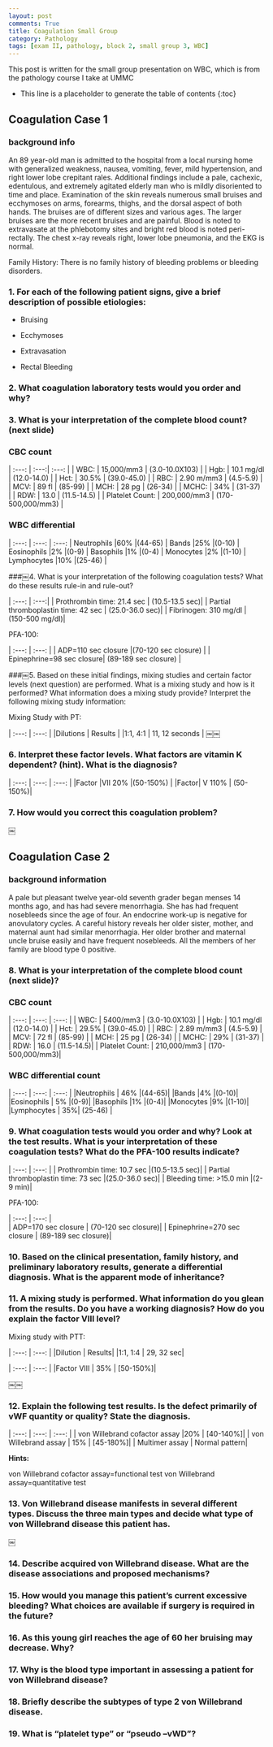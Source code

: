 ```yaml
---
layout: post
comments: True
title: Coagulation Small Group 
category: Pathology
tags: [exam II, pathology, block 2, small group 3, WBC]
---
```



This post is written for the small group presentation on WBC, which is from the pathology course I take at UMMC
<!--break-->
* This line is a placeholder to generate the table of contents
{:toc}

## Coagulation Case 1

### background info

An 89 year-old man is admitted to the hospital from a local nursing home with generalized weakness, nausea, vomiting, fever, mild hypertension, and right lower lobe crepitant rales. Additional findings include a pale, cachexic, edentulous, and extremely agitated elderly man who is mildly disoriented to time and place. Examination of the skin reveals numerous small bruises and ecchymoses on arms, forearms, thighs, and the dorsal aspect of both hands. The bruises are of different sizes and various ages. The larger bruises are the more recent bruises and are painful. Blood is noted to extravasate at the phlebotomy sites and bright red blood is noted peri-rectally. The chest x-ray reveals right, lower lobe pneumonia, and the EKG is normal.

Family History: There is no family history of bleeding problems or bleeding disorders.

### 1. For each of the following patient signs, give a brief description of possible etiologies:

* Bruising

* Ecchymoses

* Extravasation 

* Rectal Bleeding

### 2. What coagulation laboratory tests would you order and why?

### 3. What is your interpretation of the complete blood count? (next slide)

### CBC count

| :---: | :---:| :---: |
| WBC: 			 |  15,000/mm3	|	(3.0-10.0X103)		 |
| Hgb: 			 |  10.1 mg/dl	|	(12.0-14.0)		 |
| Hct: 			 |  30.5%		|	(39.0-45.0)	 |
| RBC: 			 |  2.90 m/mm3	|	(4.5-5.9)		 |
| MCV: 			 |  89 fl		|	(85-99)		 |
| MCH: 			 |  28 pg		|	(26-34)		 |
| MCHC: 		 |  34%			 |   (31-37)		 |
| RDW: 			 |  13.0		|	(11.5-14.5) |
| Platelet Count: | 200,000/mm3	|	(170-500,000/mm3) |


### WBC differential

| :---: | :---: | :---: |
Neutrophils	|60%	|(44-65) |
Bands		|25%	|(0-10) |
Eosinophils	|2%	|(0-9) |
Basophils	|1%	|(0-4) |
Monocytes	|2%	|(1-10) |
Lymphocytes	|10%	|(25-46)	 |

###￼4.  What is your interpretation of the following coagulation tests? What do these results rule-in and rule-out?

| :---: | :---:|
| Prothrombin time: 21.4 sec			| (10.5-13.5 sec)|
| Partial thromboplastin time: 42 sec |	(25.0-36.0 sec)|
| Fibrinogen: 310 mg/dl				 | (150-500 mg/dl)|

PFA-100:	

| :---: | :---: |
| ADP=110 sec closure			 		 |(70-120 sec closure) |
| Epinephrine=98 sec closure|		(89-189 sec closure) |


###￼5. Based on these initial findings, mixing studies and certain factor levels (next question) are performed. What is a mixing study and how is it performed? What information does a mixing study provide? Interpret the following mixing study information:

Mixing Study with PT:

| :---: | :---: |
|Dilutions |   Results |
|1:1, 4:1  |  11, 12 seconds |
￼￼
### 6.  Interpret these factor levels. What factors are vitamin K dependent? (hint). What is the diagnosis?

| :---: | :---: | :---: |
|Factor |VII 20% |(50-150%) |
|Factor| V 110% | (50-150%)|

### 7. How would you correct this coagulation problem?

￼
## Coagulation Case 2

### background information 

A pale but pleasant twelve year-old seventh grader began menses 14 months ago, and has had severe menorrhagia. She has had frequent nosebleeds since the age of four. An endocrine work-up is negative for anovulatory cycles. A careful history reveals her older sister, mother, and maternal aunt had similar menorrhagia. Her older brother and maternal uncle bruise easily and have frequent nosebleeds. All the members of her family are blood type 0 positive.

### 8. What is your interpretation of the complete blood count (next slide)?

### CBC count 

| :---: | :---: | :---: |
| WBC: 	|	5400/mm3	|	(3.0-10.0X103)		|
| Hgb: 	|	10.1 mg/dl	|	(12.0-14.0)		|
| Hct: 	|	29.5%		|	(39.0-45.0)	|
| RBC: 	|	2.89 m/mm3	|	(4.5-5.9)		|
| MCV: 	|	72 fl		|	(85-99)		|
| MCH: 	|	25 pg		|	(26-34)		|
| MCHC: |	29%			|	(31-37)		|
| RDW: 	|	16.0		|	(11.5-14.5)|
| Platelet Count:  | 210,000/mm3	|	(170-500,000/mm3)|

### WBC differential count 

| :---: | :---: | :---: |
|Neutrophils |	46%	|(44-65)|
|Bands		|4%	|(0-10)|
|Eosinophils |	5%	|(0-9)|
|Basophils	|1%	|(0-4)|
|Monocytes	|9%	|(1-10)|
|Lymphocytes |	35%|	(25-46)	|


### 9. What coagulation tests would you order and why? Look at the test results. What is your interpretation of these coagulation tests? What do the PFA-100 results indicate?

| :---: | :---: |
| Prothrombin time: 10.7 sec			|(10.5-13.5 sec)|
| Partial thromboplastin time: 73 sec	|(25.0-36.0 sec)|
| Bleeding time: >15.0 min			|(2-9 min)|

PFA-100:	

| :---: | :---: |	
| ADP=170 sec closure		|	(70-120 sec closure)|
| Epinephrine=270 sec closure	|	(89-189 sec closure)|



### 10. Based on the clinical presentation, family history, and preliminary laboratory results, generate a differential diagnosis. What is the apparent mode of inheritance?

### 11. A mixing study is performed. What information do you glean from the results. Do you have a working diagnosis? How do you explain the factor VIII level?

Mixing study with PTT:

| :---: | :---: |
|Dilution	| Results|
|1:1, 1:4	| 29, 32 sec|

| :---: | :---: |
|Factor VIII |	35%    | [50-150%]|

￼￼
### 12. Explain the following test results. Is the defect primarily of vWF quantity or quality? State the diagnosis.

| :---: | :---: | :---: |
| von Willebrand cofactor assay	|20%	|		[40-140%]|
| von Willebrand assay		|	15%		|	[45-180%]|
| Multimer assay			|		Normal pattern|

**Hints:**

von Willebrand cofactor assay=functional test 
von Willebrand assay=quantitative test


### 13. Von Willebrand disease manifests in several different types. Discuss the three main types and decide what type of von Willebrand disease this patient has.
￼
### 14. Describe acquired von Willebrand disease. What are the disease associations and proposed mechanisms?

### 15. How would you manage this patient’s current excessive bleeding? What choices are available if surgery is required in the future?

### 16. As this young girl reaches the age of 60 her bruising may decrease. Why?

### 17. Why is the blood type important in assessing a patient for von Willebrand disease?

### 18.  Briefly describe the subtypes of type 2 von Willebrand disease.

### 19.  What is “platelet type” or “pseudo –vWD”?
